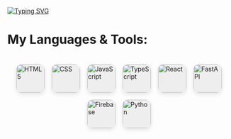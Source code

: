 [![Typing SVG](https://readme-typing-svg.demolab.com?font=Fira+Code&pause=1000&color=8272FF&width=435&lines=Hello+I'm+Leib+👋)](https://git.io/typing-svg)


# My Languages & Tools:
<div class="tech-stack">
  <img src="https://github.com/user-attachments/assets/415815ea-c44e-4eb5-a479-75051b26290e" alt="HTML5" />
  <img src="https://github.com/user-attachments/assets/939df812-6512-4903-abe2-cbd43030e7a7" alt="CSS" />
  <img src="https://github.com/user-attachments/assets/fd0d74b0-f299-4f32-af99-a7bba7d410c3" alt="JavaScript" />
  <img src="https://github.com/user-attachments/assets/d5225584-2030-4db8-97d8-7dbe3fb393b2" alt="TypeScript" />
  <img src="https://github.com/user-attachments/assets/aebb86db-6070-4646-a982-d3d70cd48494" alt="React" />
  <img src="https://github.com/user-attachments/assets/8f9fcc16-58ef-4629-ac36-1cac5935dbc3" alt="FastAPI" />
  <img src="https://github.com/user-attachments/assets/12bccb14-a309-4033-acb0-e5f521e4a8fb" alt="Firebase" />
  <img src="https://github.com/user-attachments/assets/81a37871-8fe3-4258-b69e-3296b504de65" alt="Python" />
</div>

<style>
.tech-stack {
  display: flex;
  flex-wrap: wrap;
  align-items: center;
  gap: 16px;
  justify-content: center;
  padding: 20px;
}

.tech-stack img {
  width: 64px;
  height: 64px;
  border-radius: 12px;
  background: #1a1a1a10;
  box-shadow: 0 4px 10px rgba(0,0,0,0.1);
  transition: transform 0.25s ease, box-shadow 0.25s ease;
}

.tech-stack img:hover {
  transform: scale(1.12) rotate(3deg);
  box-shadow: 0 6px 15px rgba(0,0,0,0.2);
}
</style>

